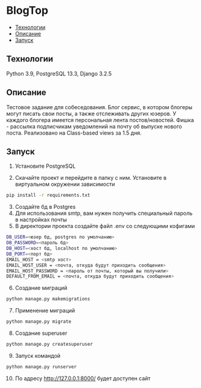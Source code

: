 # BlogTop

* [Технологии](#технологии)
* [Описание](#описание)
* [Запуск](#запуск)

## Технологии
Python 3.9, PostgreSQL 13.3, Django 3.2.5

## Описание
Тестовое задание для собеседования. Блог сервис, в котором блогеры могут писать свои посты, а также отслеживать других юзеров.
У каждого блогера имеется персональная лента постов/новостей. Фишка - рассылка подписчикам уведомлений на почту об выпуске нового поста.
Реализовано на Class-based views за 1.5 дня.

## Запуск
1. Установите PostgreSQL

2. Скачайте проект и перейдите в папку с ним. Установите в виртуальном окружении зависимости

```bash
pip install -r requirements.txt
```

3. Создайте бд в Postgres
4. Для использования smtp, вам нужен получить специальный пароль в настройках почты
5. В директории проекта создайте файл .env со следующими кофигами

```bash
DB_USER=<юзер бд, postgres по умолчанию>
DB_PASSWORD=<пароль бд>
DB_HOST=<хост бд, localhost по умолчанию>
DB_PORT=<порт бд>
EMAIL_HOST = <smtp хост>
EMAIL_HOST_USER = <почта, откуда будут приходить сообщения>
EMAIL_HOST_PASSWORD = <пароль от почты, который вы получили>
DEFAULT_FROM_EMAIL = <почта, откуда будут приходить сообщения>
```

6. Создание миграций
```bash
python manage.py makemigrations
```

7. Применение миграций
```bash
python manage.py migrate
```

8. Создание superuser
```bash
python manage.py createsuperuser
```

9. Запуск командой
```bash
python manage.py runserver
```

10. По адресу http://127.0.0.1:8000/ будет доступен сайт
